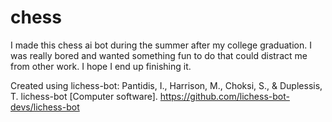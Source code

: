 # chess
I made this chess ai bot during the summer after my college graduation. 
I was really bored and wanted something fun to do that could distract me from other work.
I hope I end up finishing it.

Created using lichess-bot:
Pantidis, I., Harrison, M., Choksi, S., & Duplessis, T. lichess-bot [Computer software]. https://github.com/lichess-bot-devs/lichess-bot
